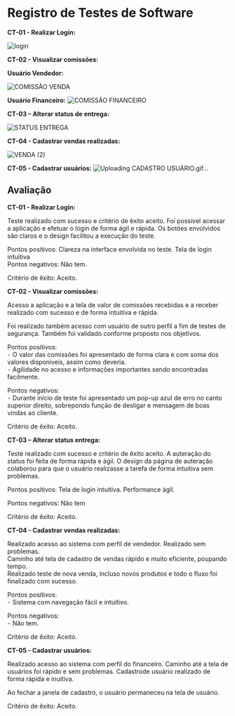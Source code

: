 # Registro de Testes de Software

**CT-01 - Realizar Login:**

![login](https://user-images.githubusercontent.com/114542015/236707310-93a3b5a2-e8b5-4b01-9885-df05699db353.gif)

**CT-02 - Visualizar comissões:**

**Usuário Vendedor:**

![COMISSÃO VENDA](https://github.com/ICEI-PUC-Minas-PMV-ADS/CommPay/assets/114542015/d6a2f2e9-b10d-4307-8e35-b744ed182c7c)


**Usuário Financeiro:**
![COMISSÃO FINANCEIRO](https://github.com/ICEI-PUC-Minas-PMV-ADS/CommPay/assets/114542015/18b10ac3-682b-4745-bcda-dab0dfccc143)



**CT-03 – Alterar status de entrega:**

![STATUS ENTREGA](https://github.com/ICEI-PUC-Minas-PMV-ADS/CommPay/assets/114542015/bfdeb3a1-a6a5-4917-9269-56e0391cbf89)

**CT-04 - Cadastrar vendas realizadas:**

![VENDA (2)](https://github.com/ICEI-PUC-Minas-PMV-ADS/CommPay/assets/114542015/045639c8-c0d8-4990-9848-c72e6ba69f10)

**CT-05 - Cadastrar usuários:**
![Uploading CADASTRO USUÁRIO.gif…]()





## Avaliação

**CT-01 - Realizar Login:**<br>

Teste realizado com sucesso e critério de êxito aceito. Foi possível acessar a aplicação e efetuar o login de forma ágil e rápida. Os botões envolvidos são claros e o design facilitou a execução do teste.<br>

Pontos positivos: Clareza na interface envolvida no teste. Tela de login intuitiva<br>
Pontos negativos: Não tem.<br>

Critério de êxito: Aceito.<br>

**CT-02 - Visualizar comissões:**<br>

Acesso a aplicação e a tela de valor de comissões recebidas e a receber realizado com sucesso e de forma intuitiva e rápida.<br>

Foi realizado também acesso com usuário de outro perfil a fim de testes de segurança. Também foi validado conforme proposto nos objetivos.<br>

Pontos positivos:<br>
 ⁃ O valor das comissões foi apresentado de forma clara e com soma dos valores disponíveis, assim como deveria.<br>
 ⁃ Agilidade no acesso e informações importantes sendo encontradas facilmente.<br>

Pontos negativos:<br>
 ⁃ Durante início de teste foi apresentado um pop-up azul de erro no canto superior direito, sobrepondo função de desligar e mensagem de boas vindas ao cliente.<br>

Critério de êxito: Aceito.<br>

**CT-03 – Alterar status entrega:**<br>

Teste realizado com sucesso e critério de êxito aceito. A auteração do status foi feita de forma rápida e ágil. O design da página de auteração colaborou para que o usuário realizasse a tarefa de forma intuitiva sem problemas. <br> 

Pontos positivos: Tela de login intuitiva. Performance ágil. <br>

Pontos negativos: Não tem<br>

Critério de êxito: Aceito. <br>

**CT-04 - Cadastrar vendas realizadas:**<br>

Realizado acesso ao sistema com perfil de vendedor. Realizado sem problemas.<br>
Caminho até tela de cadastro de vendas rápido e muito eficiente, poupando tempo.<br>
Realizado teste de nova venda, incluso novos produtos e todo o fluxo foi finalizado com sucesso.<br>

Pontos positivos:<br>
 ⁃ Sistema com navegação fácil e intuitivo.<br>

Pontos negativos:<br>
 ⁃ Não tem.<br>

Critério de êxito: Aceito.<br>

**CT-05 - Cadastrar usuários:**<br>

Realizado acesso ao sistema com perfil do financeiro. Caminho até a tela de usuários foi rápido e sem problemas.
Cadastrode usuário realizado de forma rápida e inuitiva.<br>

Ao fechar a janela de cadastro, o usuário permaneceu na tela de usuário.<br>

Critério de êxito: Aceito. <br>




